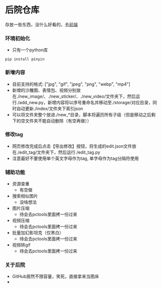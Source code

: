 # 后院仓库
存放一些东西，没什么好看的，去[前端](https://github.com/umas2022/backyard_lite)


### 环境初始化
- 只有一个python库
```
pip install pinyin
```


### 新增内容
- 目前支持的格式: ["jpg", "gif", "jpeg", "png", "webp", "mp4"]
- 新增的沙雕图、表情包、视频分别放在./new_image/、./new_sticker/、./new_video/文件夹下，然后运行./add_new.py，新增内容将以序号重命名并移动至./storage/对应目录，同时自动更新./index/文件夹下索引json
- 可以将文件夹整个放进./new_*目录，脚本将遍历所有子级（但是移动之后剩下的空文件夹不能自动删除（有空再做））


### 修改tag
- 网页修改完成后点击【导出修改】按钮，将生成的edit.json文件放在./edit_tag/文件夹下，然后运行./edit_tag.py
- 注意最好不要使用单个英文字母作为tag, 单字母作为tag分隔符使用


### 辅助功能
- 资源查重
  - 有空做
- 搜索相似图片
  - 没啥想法
- 图片压缩
  - 待会去pctools里面拷一份过来
- 视频压缩
  - 待会去pctools里面拷一份过来
- 批量加幻影坦克（仅黑白）
  - 待会去pctools里面拷一份过来
- 视频转gif
  - 待会去pctools里面拷一份过来


### 关于后院
- GitHub居然不限容量，笑死，直接拿来当图床
- 